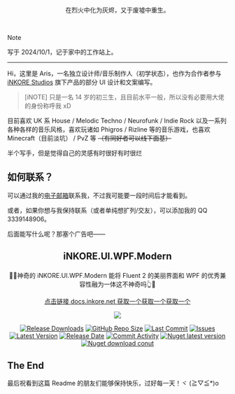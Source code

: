 <br>

<p align="center">在烈火中化为灰烬，又于废墟中重生。</p>

</br>

> [!NOTE]
> 写于 2024/10/1，记于家中的工作站上。

---

Hi，这里是 Aris，一名独立设计师/音乐制作人（初学状态），也作为合作者参与 [iNKORE Studios](https://github.com/iNKORE-NET/Documentation) 旗下产品的部分 UI 设计和文案编写。

> [iNOTE]
> 只是一名 14 岁的初三生，且目前水平一般，所以没有必要用大佬的身份称呼我 xD

目前喜欢 UK 系 House / Melodic Techno / Neurofunk / Indie Rock 以及一系列各种各样的音乐风格，喜欢玩诸如 Phigros / Rizline 等的音乐游戏，也喜欢 Minecraft（目前淡坑） / PvZ 等 ~~（有同好者可以线下面基）~~

半个写手，但是觉得自己的灵感有时很好有时很烂

## 如何联系？

可以通过我的[电子邮箱](mailto:test_bl@outlook.com)联系我，不过我可能要一段时间后才能看到。

或者，如果你想与我保持联系（或者单纯想扩列/交友），可以添加我的 QQ 3339148906。

后面能写什么呢？那塞个广告吧——

## <p align="center">iNKORE.UI.WPF.Modern</p>

<p align="center">🧰🤓神奇的 iNKORE.UI.WPF.Modern 能将 Fluent 2 的美丽界面和 WPF 的优秀兼容性融为一体这不神奇吗👆🧰</p>

<p align="center"><a href="https://docs.inkore.net/ui-wpf-modern">点击链接 docs.inkore.net 获取一个获取一个获取一个</a>

<p align="center"><a href="https://docs.inkore.net/ui-wpf-modern/introduction">
  <img src="https://github.com/iNKORE-NET/UI.WPF.Modern/blob/main/assets/images/banners/UI.WPF.Modern_Main_1280w.png?raw=true">
</a></p>

<p align="center">
  <a href="https://github.com/iNKORE-NET/UI.WPF.Modern/releases"><img src="https://img.shields.io/github/downloads/iNKORE-NET/UI.WPF.Modern/total?color=%239F7AEA" alt="Release Downloads"></a>
  <a href="#"><img src="https://img.shields.io/github/repo-size/iNKORE-NET/UI.WPF.Modern?color=6882C4" alt="GitHub Repo Size"></a>
  <a href="#"><img src="https://img.shields.io/github/last-commit/iNKORE-NET/UI.WPF.Modern?color=%23638e66" alt="Last Commit"></a>
  <a href="#"><img src="https://img.shields.io/github/issues/iNKORE-NET/UI.WPF.Modern?color=f76642" alt="Issues"></a>
  <a href="#"><img src="https://img.shields.io/github/v/release/iNKORE-NET/UI.WPF.Modern?color=%4CF4A8B4" alt="Latest Version"></a>
  <a href="#"><img src="https://img.shields.io/github/release-date/iNKORE-NET/UI.WPF.Modern?color=%23b0a3e8" alt="Release Date"></a>
  <a href="https://github.com/iNKORE-NET/UI.WPF.Modern/commits/"><img src="https://img.shields.io/github/commit-activity/m/iNKORE-NET/UI.WPF.Modern" alt="Commit Activity"></a>
  <a href="https://www.nuget.org/packages/iNKORE.UI.WPF.Modern"><img src="https://img.shields.io/nuget/v/iNKORE.UI.WPF.Modern?color=blue&logo=nuget" alt="Nuget latest version"></a>
  <a href="https://www.nuget.org/packages/iNKORE.UI.WPF.Modern"><img src="https://img.shields.io/nuget/dt/iNKORE.UI.WPF.Modern?color=blue&logo=nuget" alt="Nuget download conut"></a>
</p>

## The End

最后祝看到这篇 Readme 的朋友们能够保持快乐，过好每一天！ヾ (≧▽≦*)o
